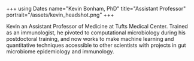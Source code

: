 +++
using Dates
name="Kevin Bonham, PhD"
title="Assistant Professor"
portrait="/assets/kevin_headshot.png"
+++

Kevin an Assistant Professor of Medicine
at Tufts Medical Center.
Trained as an immunologist,
he pivoted to computational microbiology during his postdoctoral training,
and now works to make machine learning and quantitative techniques
accessible to other scientists with projects in
gut microbiome epidemiology and immunology.
